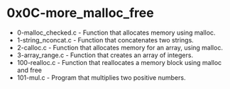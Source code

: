 # 0x0C-more_malloc_free

* 0-malloc_checked.c - Function that allocates memory using malloc.
* 1-string_nconcat.c - Function that concatenates two strings.
* 2-calloc.c - Function that allocates memory for an array, using malloc.
* 3-array_range.c - Function that creates an array of integers.
* 100-realloc.c - Function that reallocates a memory block using malloc and free
* 101-mul.c - Program that multiplies two positive numbers.
